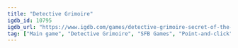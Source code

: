 ```yaml
---
title: "Detective Grimoire"
igdb_id: 10795
igdb_url: "https://www.igdb.com/games/detective-grimoire-secret-of-the-swamp"
tag: ["Main game", "Detective Grimoire", "SFB Games", "Point-and-click", "Puzzle", "Adventure", "Indie", "Single player", "First person", "Side view", "Comedy", "Mystery"]
---
```

